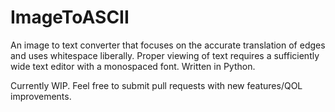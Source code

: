 # ImageToASCII
An image to text converter that focuses on the accurate translation of edges and uses whitespace liberally. Proper viewing of text requires a sufficiently wide text editor with a monospaced font. Written in Python.

Currently WIP. Feel free to submit pull requests with new features/QOL improvements.

